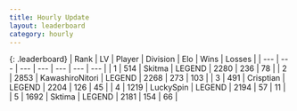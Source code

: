 ```yaml
---
title: Hourly Update
layout: leaderboard
category: hourly
---
```


{: .leaderboard}
| Rank | LV | Player | Division | Elo | Wins | Losses |
| --- | --- | --- | --- | --- | --- | --- |
| <span data-change="0">1</span> | 514 | <span title="ID: 402846">Skitma</span> | LEGEND | <span data-change="0">2280</span> | <span data-change="0">236</span> | <span data-change="0">78</span> |
| <span data-change="0">2</span> | 2853 | <span title="ID: 164871">KawashiroNitori</span> | LEGEND | <span data-change="0">2268</span> | <span data-change="0">273</span> | <span data-change="0">103</span> |
| <span data-change="0">3</span> | 491 | <span title="ID: 665674">Crisptian</span> | LEGEND | <span data-change="0">2204</span> | <span data-change="0">126</span> | <span data-change="0">45</span> |
| <span data-change="0">4</span> | 1219 | <span title="ID: 498412">LuckySpin</span> | LEGEND | <span data-change="3">2194</span> | <span data-change="1">57</span> | <span data-change="0">11</span> |
| <span data-change="0">5</span> | 1692 | <span title="ID: 353063">Sktima</span> | LEGEND | <span data-change="0">2181</span> | <span data-change="0">154</span> | <span data-change="0">66</span> |